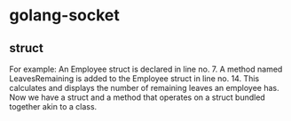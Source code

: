 # golang-socket

## struct

For example:
An Employee struct is declared in line no. 7. A method named LeavesRemaining is added to the Employee struct in line no. 14. This calculates and displays the number of remaining leaves an employee has. Now we have a struct and a method that operates on a struct bundled together akin to a class.